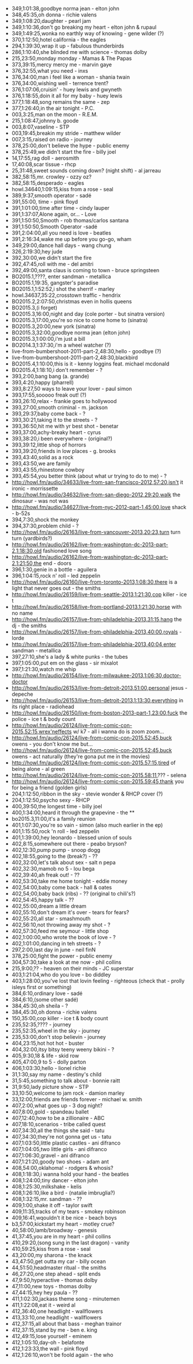 * 349,1:01:38,goodbye norma jean - elton john
* 348,45:35,oh donna - richie valens
* 349,1:08:20,daughter - pearl jam
* 349,1:10:36,don't go breaking my heart - elton john & rupaul
* 349,1:49:25,wonka no earthly way of knowing - gene wilder (?)
* 370,1:12:50,hotel california - the eagles
* 294,1:39:30,wrap it up - fabulous thunderbirds
* 286,1:10:40,she blinded me with science - thomas dolby
* 215,23:50,monday monday - Mamas & The Papas
* 373,39:15,mercy mercy me - marvin gaye
* 376,32:55,what you need - inxs
* 376,34:00,man i feel like a woman - shania twain
* 376,34:00,wishing well - terrence trent?
* 376,1:07:06,cruisin' - huey lewis and gwyneth
* 376,1:18:55,doin it all for my baby - huey lewis
* 377,1:18:48,song remains the same - zep
* 377,1:26:40,in the air tonight - P.C.
* 003,3:25,man on the moon - R.E.M.
* 215,1:08:47,johnny b. goode
* 003,8:07,vaseline - STP
* 003,19:45,breakin my stride - matthew wilder
* 007,3:15,raised on radio - journey
* 378,25:00,don't believe the hype - public enemy
* 378,25:49,we didn't start the fire - billy joel
* 14,17:55,rag doll - aerosmith
* 17,40:08,scar tissue - rhcp
* 25,31:48,sweet sounds coming down? (night shift) - al jarreau
* 382,58:15,mr. crowley - ozzy oz?
* 382,58:15,desperado - eagles
* howl.34640,1:09:15,kiss from a rose - seal
* 389,9:37,smooth operator - sadé
* 391,55:00, time - pink floyd
* 391,1:01:00,time after time - cindy lauper
* 391,1:37:07,Alone again, or... - Love
* 391,1:50:50,Smooth - rob thomas/carlos santana
* 391,1:50:50,Smooth Operator -sadé
* 391,2:04:00,all you need is love - beatles
* 391,2:16:34,wake me up before you go-go, wham
* 349,29:00,dance hall days - wang chung
* 326,2:19:30,hey jude
* 392,30:00,we didn't start the fire
* 392,47:45,roll with me - del amitri
* 392,49:00,santa claus is coming to town - bruce springsteen
* BO2015.1,????, enter sandman - metallica
* BO2015.1,19:35, gangster's paradise
* BO2015.1,1:52:52,i shot the sherrif - marley
* howl.34637,35:22,crosstown traffic - hendrix
* BO2015.2,2:07:50,christmas even in hollis queens
* BO2015.3,(i forget)
* BO2015.3,16:00,night and day (cole porter - but sinatra version)
* BO2015.3,17:00,you're so nice to come home to (sinatra)
* BO2015.3,20:00,new york (sinatra)
* BO2015.3,32:00,goodbye norma jean (elton john)
* BO2015.3,1:00:00,i'm just a bill
* BO2014.3,1:37:30,i'm a wheel watcher (?)
* live-from-bumbershoot-2011-part-2,48:30,hello - goodbye (?)
* live-from-bumbershoot-2011-part-2,48:30,blackbird
* BO2015.4,1:10:00,this is it - kenny loggins feat. michael mcdonald
* BO2015.4,1:18:10,i don't remember - ?
* 393,2:00,bang bang (a. grande)
* 393,4:20,happy (pharrell)
* 393,8:27,50 ways to leave your lover - paul simon
* 393,17:55,sooooo freak out! (?)
* 393,26:10,relax - frankie goes to hollywood
* 393,27:00,smooth criminal - m. jackson
* 393,29:37,baby come back - ?
* 393,30:21,taking it to the streets - ?
* 393,36:50,hit me with yr best shot - benetar
* 393,37:00,achy-breaky heart - cyrus
* 393,38:20,i been everywhere - (original?)
* 393,39:12,little shop of horrors
* 393,39:20,friends in low places - g. brooks
* 393,43:40,solid as a rock
* 393,43:50,we are family
* 393,43:55,rhinestone cowboy
* 393,45:54,you better think (about what ur trying to do to me) - ?
* http://howl.fm/audio/34633/live-from-san-francisco-2012,57:20,isn't it ironic - morrissette
* http://howl.fm/audio/34632/live-from-san-diego-2012,29:20,walk the dinosaur - was not was
* http://howl.fm/audio/34627/live-from-nyc-2012-part-1,45:00,love shack - b-52s
* 394,7:30,shock the monkey
* 394,37:30,problem child - ?
* http://howl.fm/audio/26163/live-from-vancouver-2013,20:23,turn turn turn (yardbirds?)
* http://howl.fm/audio/26162/live-from-washington-dc-2013-part-2,1:18:30,old fashioned love song
* http://howl.fm/audio/26162/live-from-washington-dc-2013-part-2,1:21:50,the end - doors
* 396,1:30,genie in a bottle - aguilera
* 396,1:04:15,rock n' roll - led zeppelin
* http://howl.fm/audio/26160/live-from-toronto-2013,1:08:30,there is a light that never goes out - the smiths
* http://howl.fm/audio/26159/live-from-seattle-2013,1:21:30,cop killer - ice t
* http://howl.fm/audio/26158/live-from-portland-2013,1:21:30,horse with no name
* http://howl.fm/audio/26157/live-from-philadelphia-2013,31:15,hang the dj - the smiths
* http://howl.fm/audio/26157/live-from-philadelphia-2013,40:00,royals - lorde
* http://howl.fm/audio/26157/live-from-philadelphia-2013,40:04,enter sandman - metallica
* 397,27:10,she's a lady & white punks - the tubes
* 397,1:05:00,put em on the glass - sir mixalot
* 397,1:21:30,watch me whip
* http://howl.fm/audio/26154/live-from-milwaukee-2013,1:06:30,doctor-doctor
* http://howl.fm/audio/26153/live-from-detroit-2013,51:00,personal jesus - depeche
* http://howl.fm/audio/26153/live-from-detroit-2013,1:13:30,everything in its right place - radiohead
* http://howl.fm/audio/26150/live-from-boston-2013-part-1,23:00,fuck the police - ice t & body count
* http://howl.fm/audio/26124/live-from-comic-con-2015,52:15,wrex'neffects w/ k7 - all i wanna do is zoom zoom...
* http://howl.fm/audio/26124/live-from-comic-con-2015,52:45,buck owens - you don't know me but...
* http://howl.fm/audio/26124/live-from-comic-con-2015,52:45,buck owens - act naturally (they're gona put me in the movies)
* http://howl.fm/audio/26124/live-from-comic-con-2015,57:15,tired of being alone - al green
* http://howl.fm/audio/26124/live-from-comic-con-2015,58:11,??? - selena
* http://howl.fm/audio/26124/live-from-comic-con-2015,59:45,thank you for being a friend (golden girls)
* 204,1:12:50,ribbon in the sky - stevie wonder & RHCP cover (?)
* 204,1:12:50,psycho sexy - RHCP
* 400,39:50,the longest time - billy joel
* 400,1:34:00,heard it through the grapevine - the **
* bo2015.3,11:00,it's a family reunion
* 401,1:07:30,you're so vain - simon (also much earlier in the ep)
* 401,1:15:50,rock 'n roll - led zeppelin
* 401,1:39:00,hey leonardo - blessed union of souls
* 402,8:15,somewhere out there - peabo bryson?
* 402,12:30,pump pump - snoop dogg
* 402,18:55,going to the (break?) - ??
* 402,32:00,let's talk about sex - salt n pepa
* 402,32:30,mamob no 5 - lou bega
* 402,39:40,ah freak out! - ??
* 402,53:30,take me home tonight - eddie money
* 402,54:00,baby come back - hall & oates
* 402,54;00,baby back (ribs) - ?? (original to chili's?)
* 402,54:45,happy talk - ??
* 402,55:00,dream a little dream
* 402,55:10,don't dream it's over - tears for fears?
* 402,55:20,all star - smashmouth
* 402,56:10,not throwing away my shot - ?
* 402,57:30,feed me seymour - little shop
* 402,1:00:00,who wrote the book of love - ?
* 402,1:01:00,dancing in teh streets - ?
* 297,2:00,last day in june - neil finN
* 378,25:00,fight the power - public enemy
* 304,57:30,take a look at me now - phil collins
* 215,9:00,?? - heaven on their minds - JC superstar
* 403,1:21:04,who do you love - bo diddley
* 403,1:28:00,you've lost that lovin feeling - righteous (check that - prolly  isleys first or something)
* 384,6:10,ordinary love - sadé
* 384,6:10,(some other sadé)
* 384,45:30,oh sheila - ?
* 384,45:30,oh donna - richie valens
* 150,35:00,cop killer - ice t & body count
* 235,52:35,???? - journey
* 235,52:35,wheel in the sky - journey
* 235,53:00,don't stop believin - journey
* 404,23:15,hot hot hot - buster
* 404,32:00,itsy bitsy teeny weeny bikini - ?
* 405,9:30,18 & life - skid row
* 405,47:00,9 to 5 - dolly parton
* 406,1:03:30,hello - lionel richie
* 31,1:30,say my name - destiny's child
* 31,5:45,something to talk about - bonnie raitt
* 31,9:50,lady picture show - STP
* 33,10:50,welcome to jam rock - damion marley
* 33,12:00,friends are friends forever - michael w. smith
* 407,2:00,what goes up - 3 dog night?
* 407,8:00,gold - spandeau ballet
* 407,12:40,how to be a zillionaire - ABC
* 407,18:10,scenarios - tribe called quest
* 407,34:30,all the things she said - tatu
* 407,34:30,they're not gonna get us - tatu
* 407,1:03:50,little plastic castles - ani difranco
* 407,1:04:05,two little girls - ani difranco
* 407,1:06:30,gravel - ani difranco
* 407,1:21:20,goody two shoes - adam ant
* 408,54:00,oklahoma! - rodgers & whosis?
* 408,1:18:30,i wanna hold your hand - the beatles
* 408,1:24:00,tiny dancer - elton john
* 408,1:25:30,milkshake - kelis
* 408,1:26:10,like a bird - (natalie imbruglia?)
* 408,1:32:15,mr. sandman - ??
* 409,1:00,shake it off - taylor swift
* 409,11:35,tracks of my tears - smokey robinson
* 409,16:41,wqouldn't it be nice - beach boys
* b3,57:00,kickstart my heart - motley crue?
* 40,58:00,lamb/broadway - genesis
* 41,37:45,you are in my heart - phil collins
* 410,29:20,(song sung in the last dragon) - vanity
* 410,59:25,kiss from a rose - seal
* 43,20:00,my sharona - the knack
* 43,47:50,get outta my car - billy ocean
* 44,51:50,headmaster ritual - the smiths
* 46,27:20,one step ahead - split ends
* 47,9:50,hyperactive - thomas dolby
* 47,11:00,new toys - thomas dolby
* 47,44:15,hey hey paula - ??
* 411,1:02:30,jackass theme song - minutemen
* 411,1:22:08,eat it - weird al
* 412,36:40,one headlight - wallflowers
* 413,33:10,one headlight - wallflowers
* 412,37:15,all about that bass - meghan trainor
* 412,37:15,stand by me - ben e. king
* 412,49:15,lose yourself - eminem
* 412,1:05:10,day-oh - belafonte
* 412,1:23:33,the wall - pink floyd
* 412,1:26:10,won't be foold again - the who